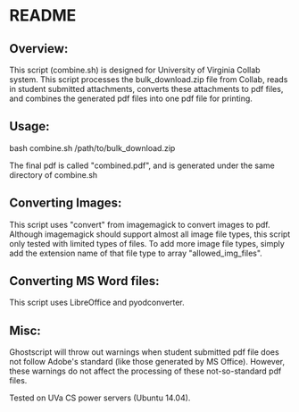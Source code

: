# README

## Overview:
This script (combine.sh) is designed for University of Virginia Collab system. This script processes the bulk_download.zip file from Collab, reads in student submitted attachments, converts these attachments to pdf files, and combines the generated pdf files into one pdf file for printing.

## Usage:
bash combine.sh /path/to/bulk_download.zip

The final pdf is called "combined.pdf", and is generated under the same directory of combine.sh

## Converting Images:
This script uses "convert" from imagemagick to convert images to pdf. Although imagemagick should support almost all image file types, this script only tested with limited types of files. To add more image file types, simply add the extension name of that file type to array "allowed_img_files". 

## Converting MS Word files:
This script uses LibreOffice and pyodconverter.


## Misc:
Ghostscript will throw out warnings when student submitted pdf file does not follow Adobe's standard (like those generated by MS Office). However, these warnings do not affect the processing of these not-so-standard pdf files.

Tested on UVa CS power servers (Ubuntu 14.04).
